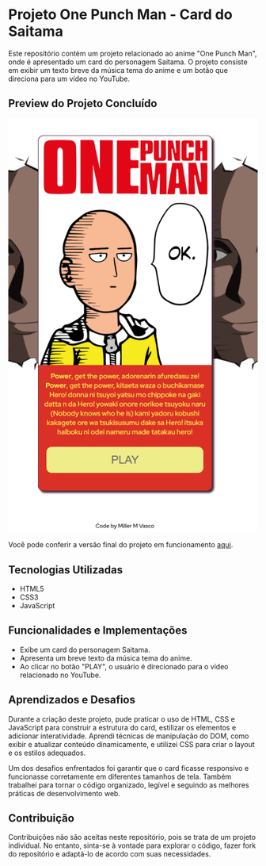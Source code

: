 # Projeto One Punch Man - Card do Saitama

Este repositório contém um projeto relacionado ao anime "One Punch Man", onde é apresentado um card do personagem Saitama. O projeto consiste em exibir um texto breve da música tema do anime e um botão que direciona para um vídeo no YouTube.

## Preview do Projeto Concluído

![Preview do Projeto Concluído](screen_shots/captura_desktop.png)

Você pode conferir a versão final do projeto em funcionamento [aqui](https://xx-mill3r-xx.github.io/card-Saitama/).

## Tecnologias Utilizadas

- HTML5
- CSS3
- JavaScript

## Funcionalidades e Implementações

- Exibe um card do personagem Saitama.
- Apresenta um breve texto da música tema do anime.
- Ao clicar no botão "PLAY", o usuário é direcionado para o vídeo relacionado no YouTube.

## Aprendizados e Desafios

Durante a criação deste projeto, pude praticar o uso de HTML, CSS e JavaScript para construir a estrutura do card, estilizar os elementos e adicionar interatividade. Aprendi técnicas de manipulação do DOM, como exibir e atualizar conteúdo dinamicamente, e utilizei CSS para criar o layout e os estilos adequados.

Um dos desafios enfrentados foi garantir que o card ficasse responsivo e funcionasse corretamente em diferentes tamanhos de tela. Também trabalhei para tornar o código organizado, legível e seguindo as melhores práticas de desenvolvimento web.

## Contribuição

Contribuições não são aceitas neste repositório, pois se trata de um projeto individual. No entanto, sinta-se à vontade para explorar o código, fazer fork do repositório e adaptá-lo de acordo com suas necessidades.
